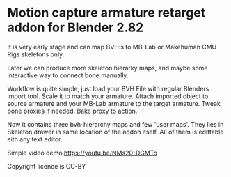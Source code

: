 # Motion capture armature retarget addon for Blender 2.82

It is very early stage and can map BVH:s to MB-Lab or Makehuman CMU Rigs skeletons only. 

Later we can produce more skeleton hierarky maps, and maybe some interactive way to connect bone manually.

Workflow is quite simple, just load your BVH File with regular Blenders import tool. Scale it to match your armature. Attach imported object to source armature and your MB-Lab armature to the target armature. Tweak bone proxies if needed. Bake proxy to action.

Now it contains three bvh-hierarchy maps and few 'user maps'. They lies in Skeleton drawer in same location of the addon itself.
All of them is edittable eith any text editor.

Simple video demo
https://youtu.be/NMs20-DGMTo 

Copyright licence is CC-BY
